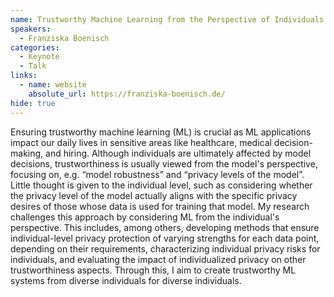 ```yaml
---
name: Trustworthy Machine Learning from the Perspective of Individuals
speakers:
  - Franziska Boenisch
categories:
  - Keynote
  - Talk
links:
  - name: website
    absolute_url: https://franziska-boenisch.de/
hide: true
---
```


Ensuring trustworthy machine learning (ML) is crucial as ML applications impact our daily lives in sensitive areas like healthcare, medical decision-making, and hiring. Although individuals are ultimately affected by model decisions, trustworthiness is usually viewed from the model's perspective, focusing on, e.g. “model robustness” and “privacy levels of the model”. Little thought is given to the individual level, such as considering whether the privacy level of the model actually aligns with the specific privacy desires of those whose data is used for training that model. My research challenges this approach by considering ML from the individual's perspective. This includes, among others, developing methods that ensure individual-level privacy protection of varying strengths for each data point, depending on their requirements, characterizing individual privacy risks for individuals, and evaluating the impact of individualized privacy on other trustworthiness aspects. Through this, I aim to create trustworthy ML systems from diverse individuals for diverse individuals.
